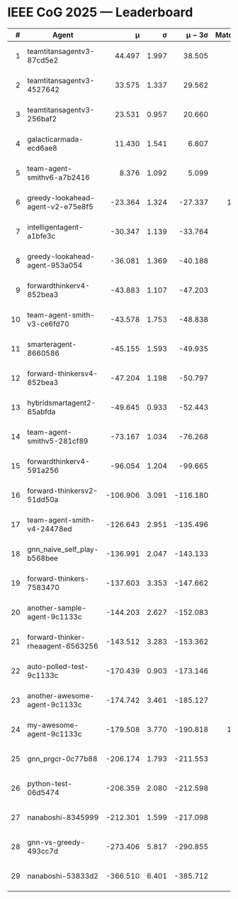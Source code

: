 # IEEE CoG 2025 — Leaderboard

| # | Agent | μ | σ | μ − 3σ | Matches | Updated |
|---:|---|---:|---:|---:|---:|---|
| 1 | teamtitansagentv3-87cd5e2 | 44.497 | 1.997 | 38.505 | 818 | 2025-08-17 18:15 |
| 2 | teamtitansagentv3-4527642 | 33.575 | 1.337 | 29.562 | 980 | 2025-08-17 18:15 |
| 3 | teamtitansagentv3-256baf2 | 23.531 | 0.957 | 20.660 | 918 | 2025-08-17 18:15 |
| 4 | galacticarmada-ecd6ae8 | 11.430 | 1.541 | 6.807 | 940 | 2025-08-17 18:15 |
| 5 | team-agent-smithv6-a7b2416 | 8.376 | 1.092 | 5.099 | 780 | 2025-08-17 18:15 |
| 6 | greedy-lookahead-agent-v2-e75e8f5 | -23.364 | 1.324 | -27.337 | 1040 | 2025-08-17 18:15 |
| 7 | intelligentagent-a1bfe3c | -30.347 | 1.139 | -33.764 | 739 | 2025-08-17 18:15 |
| 8 | greedy-lookahead-agent-953a054 | -36.081 | 1.369 | -40.188 | 700 | 2025-08-17 18:15 |
| 9 | forwardthinkerv4-852bea3 | -43.883 | 1.107 | -47.203 | 676 | 2025-08-17 18:15 |
| 10 | team-agent-smith-v3-ce6fd70 | -43.578 | 1.753 | -48.838 | 800 | 2025-08-17 18:15 |
| 11 | smarteragent-8660586 | -45.155 | 1.593 | -49.935 | 608 | 2025-08-17 18:15 |
| 12 | forward-thinkersv4-852bea3 | -47.204 | 1.198 | -50.797 | 694 | 2025-08-17 18:15 |
| 13 | hybridsmartagent2-85abfda | -49.645 | 0.933 | -52.443 | 786 | 2025-08-17 18:15 |
| 14 | team-agent-smithv5-281cf89 | -73.167 | 1.034 | -76.268 | 780 | 2025-08-17 18:15 |
| 15 | forwardthinkerv4-591a256 | -96.054 | 1.204 | -99.665 | 765 | 2025-08-17 18:15 |
| 16 | forward-thinkersv2-51dd50a | -106.906 | 3.091 | -116.180 | 816 | 2025-08-17 18:15 |
| 17 | team-agent-smith-v4-24478ed | -126.643 | 2.951 | -135.496 | 820 | 2025-08-17 18:15 |
| 18 | gnn_naive_self_play-b568bee | -136.991 | 2.047 | -143.133 | 700 | 2025-08-17 18:15 |
| 19 | forward-thinkers-7583470 | -137.603 | 3.353 | -147.662 | 600 | 2025-08-17 18:15 |
| 20 | another-sample-agent-9c1133c | -144.203 | 2.627 | -152.083 | 800 | 2025-08-17 18:15 |
| 21 | forward-thinker-rheaagent-6563256 | -143.512 | 3.283 | -153.362 | 756 | 2025-08-17 18:15 |
| 22 | auto-polled-test-9c1133c | -170.439 | 0.903 | -173.146 | 740 | 2025-08-17 18:15 |
| 23 | another-awesome-agent-9c1133c | -174.742 | 3.461 | -185.127 | 740 | 2025-08-17 18:15 |
| 24 | my-awesome-agent-9c1133c | -179.508 | 3.770 | -190.818 | 1020 | 2025-08-17 18:15 |
| 25 | gnn_prgcr-0c77b88 | -206.174 | 1.793 | -211.553 | 840 | 2025-08-17 18:15 |
| 26 | python-test-06d5474 | -206.359 | 2.080 | -212.598 | 620 | 2025-08-17 18:15 |
| 27 | nanaboshi-8345999 | -212.301 | 1.599 | -217.098 | 680 | 2025-08-17 18:15 |
| 28 | gnn-vs-greedy-493cc7d | -273.406 | 5.817 | -290.855 | 840 | 2025-08-17 18:15 |
| 29 | nanaboshi-53833d2 | -366.510 | 6.401 | -385.712 | 760 | 2025-08-17 18:15 |
